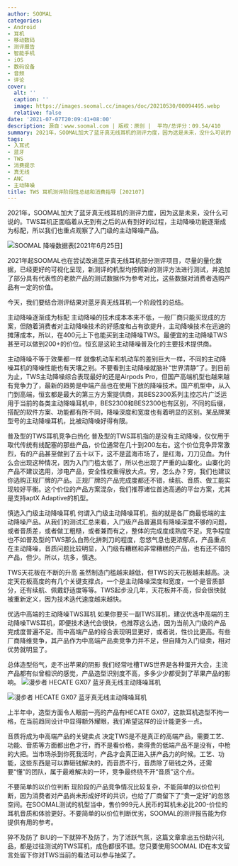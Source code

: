 ```yaml
---
author: SOOMAL
categories:
- Android
- 耳机
- 移动数码
- 测评报告
- 智能手机
- iOS
- 数码设备
- 音频
- 评论
cover:
  alt: ''
  caption: ''
  image: https://images.soomal.cc/images/doc/20210530/00094495.webp
  relative: false
date: '2021-07-07T20:09:41+08:00'
description: 源自：www.soomal.com | 版权：原创 |  平均/总评分：09.54/410
summary: 2021年，SOOMAL加大了蓝牙真无线耳机的测评力度，因为这是未来，没什么可说的。TWS耳机正面临着从无到有之后的从有到好的过程，主动降噪功能逐渐成为标配，所以我们也重点观察了入门级的主动降噪产品。今天，我们要结合测评结果对蓝牙真无线耳机一个阶段性的总结。
tags:
- 入耳式
- 蓝牙
- TWS
- 消费提示
- 真无线
- ANC
- 主动降噪
title: TWS 耳机测评阶段性总结和消费指导 [202107]
---
```


2021年，SOOMAL加大了蓝牙真无线耳机的测评力度，因为这是未来，没什么可说的。TWS耳机正面临着从无到有之后的从有到好的过程，主动降噪功能逐渐成为标配，所以我们也重点观察了入门级的主动降噪产品。



![SOOMAL 降噪数据表[2021年6月25日]](https://images.soomal.cc/images/doc/20210702/00095012.webp)



2021年起SOOMAL也在尝试改进蓝牙真无线耳机部分测评项目，尽量的量化数据，已经更好的可视化呈现，新测评的机型均按照新的测评方法进行测试，并追加了部分具有代表性的老款产品的测试数据作为参考对比，这些数据对消费者选购产品有一定的价值。

今天，我们要结合测评结果对蓝牙真无线耳机一个阶段性的总结。

主动降噪逐渐成为标配
主动降噪的技术成本本来不低，一般厂商只能买现成的方案，但随着消费者对主动降噪技术的好感度和占有欲提升，主动降噪技术在迅速的摊薄成本，所以，在400元上下也能买到主动降噪TWS。最便宜的主动降噪TWS甚至可以做到200+的价位。恒玄是这轮主动降噪普及化的主要技术提供商。

主动降噪不等于效果都一样
就像机动车和机动车的差别巨大一样，不同的主动降噪耳机的降噪性能也有天壤之别。不要看到主动降噪就脑补“世界清静”了。到目前为止，TWS主动降噪综合表现最好的还是Airpods Pro，但国产高端机型也越来越有竞争力了，最新的趋势是中端产品也在使用下放的降噪技术。国产机型中，从入门到高端，恒玄都是最大的第三方方案提供商，其BES2300系列主控芯片广泛运用于当前的各类主动降噪耳机中，BES2300和BES2300也有区别，不同的后缀，搭配的软件方案、功能都有所不同，降噪深度和宽度也有着明显的区别。某品牌某型号的主动降噪耳机，比被动降噪好得有限。

普及型的TWS耳机竞争白热化
普及型的TWS耳机指的是没有主动降噪，仅仅用于取代传统有线配塞的那些产品，价位通常在几十到200左右。这个价位竞争异常激烈，有的产品甚至做到了五十以下，这不是蓝海市场了，是红海，刀刀见血。为什么会出现这种情况，因为入门门槛太低了，所以也出现了严重的山寨化。山寨化的产品不建议选用，涉电产品，安全性权重得放大点。穷，怎么办？穷，我们也建议你选购正规厂牌的产品。正规厂牌的产品完成度都还不错，续航、音质、做工能实现较好平衡。这个价位的产品方案混杂，我们推荐诸位首选高通的平台方案，尤其是支持aptX Adaptive的机型。

慎选入门级主动降噪耳机
何谓入门级主动降噪耳机，指的就是各厂商最低端的主动降噪产品。从我们的测试汇总来看，入门级产品普遍具有降噪深度不够的问题，或者音质差，或者做工粗糙，或者兼而有之，整体的完成度成熟度不足。竞争程度也不如普及型的TWS那么白热化拼刺刀的程度，忽悠气息也更浓郁点，产品重点在主动降噪，音质问题比较明显，入门级有糟糕和非常糟糕的产品，也有还不错的产品，但少。所以，坑多，慎选。

TWS天花板在不断的升高
虽然制造门槛越来越低，但TWS的天花板越来越高。决定天花板高度的有几个关键支撑点，一个是主动降噪深度和宽度，一个是音质部分，还有续航、佩戴舒适度等等。TWS起步没几年，天花板并不高，但会很快就被重新定义，因为技术迭代速度越来越快。

优选中高端的主动降噪TWS耳机
如果你要买一副TWS耳机，建议优选中高端的主动降噪TWS耳机，即便技术迭代会很快，也推荐这么选，因为当前入门级的产品完成度普遍不足。而中高端产品的综合表现明显更好，或者说，性价比更高。有些厂商降维竞争，其产品作为中高端产品卖竞争力并不足，但自降为入门级卖，相对优势就明显了。

总体造型俗气，走不出苹果的阴影
我们经常吐槽TWS世界是各种蛋开大会，主流产品都有似曾相识的感觉，产品造型识别度不高，多多少少都受到了苹果产品的影响。
![漫步者 HECATE GX07 蓝牙真无线主动降噪耳机](https://images.soomal.cc/images/doc/20210519/00094367_01.webp)




![漫步者 HECATE GX07 蓝牙真无线主动降噪耳机](https://images.soomal.cc/images/doc/20210519/00094366_01.webp)




上半年中，造型方面令人眼前一亮的产品有HECATE GX07，这款耳机造型不拘一格，在当前趋同设计中显得额外耀眼，我们希望这样的设计能更多一点。

音质将成为中高端产品的关键卖点
决定TWS是不是真正的高端产品，需要工艺、功能、音质等方面都出色才行，而不是看价格，卖得贵的低端产品不是没有，中枪的大把。当市场杀到你死我活时，产品才会真正进入拼产品力的时候。工艺、功能，这些东西是可以靠砸钱解决的，而音质不行，音质除了砸钱之外，还需要“懂”的团队，属于最难解决的一环，竞争最终绕不开“音质”这个点。

不要简单的以价位判断
现阶段的产品竞争情况比较复杂，不能简单的以价位判断，因为消费者对产品尚未形成好坏的共识，也给了厂商留下了“贵一定好”的忽悠空间。在SOOMAL测试的机型当中，售价999元人民币的耳机未必比200-价位的耳机音质和体验更好。不要简单的以价位判断优劣，SOOMAL的测评报告能为你提供有用的参考。

猝不及防了
BIU的一下就猝不及防了，为了活跃气氛，这篇文章拿出五份助兴礼品，都是过往测试的TWS耳机，成色都很不错。您只要使用SOOMAL ID在本文留言处留下你对TWS当前的看法可以参与抽奖了。